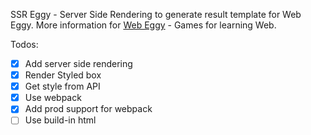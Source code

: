 SSR Eggy - Server Side Rendering to generate result template for Web Eggy. 
More information for [Web Eggy](https://github.com/dujuanxian/Web-Eggy) - Games for learning Web.

Todos:
- [x] Add server side rendering
- [x] Render Styled box
- [x] Get style from API
- [x] Use webpack
- [x] Add prod support for webpack
- [ ] Use build-in html
